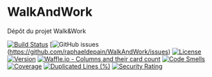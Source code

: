 # WalkAndWork
Dépôt du projet Walk&amp;Work

[![Build Status](https://img.shields.io/travis/raphaeldepain/WalkAndWork/master.svg?style=flat-square)](https://travis-ci.com/raphaeldepain/WalkAndWork.svg?branch=master)
[![GitHub issues](https://img.shields.io/github/issues/raphaeldepain/WalkAndWork.svg)(https://github.com/raphaeldepain/WalkAndWork/issues)
[![License](https://img.shields.io/github/license/raphaeldepain/WalkAndWork.svg?style=flat-square)](LICENSE)
[![Version](https://img.shields.io/github/tag/raphaeldepain/WalkAndWork.svg?label=version&style=flat-square)](build.gradle)
[![Waffle.io - Columns and their card count](https://badge.waffle.io/raphaeldepain/WalkAndWork.svg?columns=all)](https://waffle.io/raphaeldepain/WalkAndWork)
[![Code Smells](https://sonarcloud.io/api/project_badges/measure?project=raphaeldepain_WalkAndWork&metric=code_smells)](https://sonarcloud.io/dashboard?id=raphaeldepain_WalkAndWork)
[![Coverage](https://sonarcloud.io/api/project_badges/measure?project=raphaeldepain_WalkAndWork&metric=coverage)](https://sonarcloud.io/dashboard?id=raphaeldepain_WalkAndWork)
[![Duplicated Lines (%)](https://sonarcloud.io/api/project_badges/measure?project=raphaeldepain_WalkAndWork&metric=duplicated_lines_density)](https://sonarcloud.io/dashboard?id=raphaeldepain_WalkAndWork)
[![Security Rating](https://sonarcloud.io/api/project_badges/measure?project=raphaeldepain_WalkAndWork&metric=security_rating)](https://sonarcloud.io/dashboard?id=raphaeldepain_WalkAndWork)
